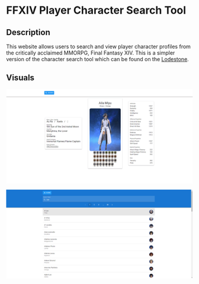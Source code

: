 # FFXIV Player Character Search Tool

## Description

This website allows users to search and view player character profiles from the critically acclaimed MMORPG, Final Fantasy XIV. This is a simpler version of the character search tool which can be found on the [Lodestone](https://eu.finalfantasyxiv.com/lodestone/character/).

## Visuals

![Profile Interface](public/XIV-API-Player-Character-Search-desktop.png)

![Search Interface](public/XIV-API-Player-Character-Search-desktop-2.png)

